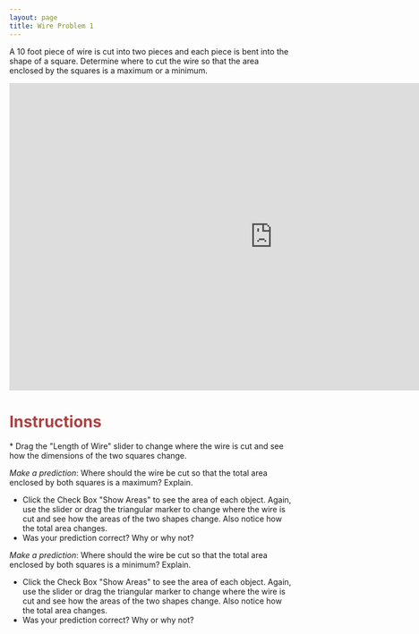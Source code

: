 ```yaml
---
layout: page
title: Wire Problem 1
---
```

A 10 foot piece of wire is cut into two pieces and each piece is bent into the shape of a square. Determine where to cut the wire so that the area enclosed by the squares is a maximum or a minimum.

<iframe scrolling="no" src="https://tube.geogebra.org/material/iframe/id/ueFr50c4/width/940/height/550/border/888888/rc/false/ai/false/sdz/false/smb/false/stb/false/stbh/true/ld/false/sri/true/at/preferhtml5" width="940px" height="550px" style="border:0px;"> </iframe>

<h1> <font color="#ac4142">Instructions</font></h1>
* Drag the "Length of Wire" slider to change where the wire is cut and see how the dimensions of the two squares change.

 _Make a prediction_: Where should the wire be cut so that the total area enclosed by both squares is a maximum? Explain.

* Click the Check Box "Show Areas" to see the area of each object. Again, use the slider or drag the triangular marker to change where the wire is cut and see how the areas of the two shapes change. Also notice how the total area changes.
* Was your prediction correct? Why or why not?

 _Make a prediction_: Where should the wire be cut so that the total area enclosed by both squares is a minimum? Explain.

* Click the Check Box "Show Areas" to see the area of each object. Again, use the slider or drag the triangular marker to change where the wire is cut and see how the areas of the two shapes change. Also notice how the total area changes.
* Was your prediction correct? Why or why not?